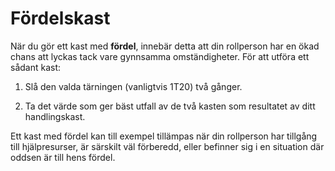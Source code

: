 # Fördelskast

När du gör ett kast med **fördel**, innebär detta att din rollperson har en ökad chans att lyckas tack vare gynnsamma omständigheter. För att utföra ett sådant kast:

1. Slå den valda tärningen (vanligtvis 1T20) två gånger.

2. Ta det värde som ger bäst utfall av de två kasten som resultatet av ditt handlingskast.

Ett kast med fördel kan till exempel tillämpas när din rollperson har tillgång till hjälpresurser, är särskilt väl förberedd, eller befinner sig i en situation där oddsen är till hens fördel.

